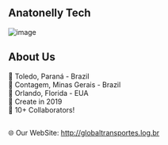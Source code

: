 ## Anatonelly Tech
![image](https://github.com/Anatonelly-Tech/.github/assets/125999178/6e6c967a-0f47-41b5-b585-d794db5e5b0c)

## About Us
📍 Toledo, Paraná - Brazil <br> 📍 Contagem, Minas Gerais - Brazil <br> 📍 Orlando, Florida - EUA <br>
📅 Create in 2019 <br>
👤 10+ Collaborators!

##
🌐 Our WebSite: http://globaltransportes.log.br
##
<!--
 
**Here are some ideas to get you started:**

🙋‍♀️ A short introduction - what is your organization all about?
🌈 Contribution guidelines - how can the community get involved?
👩‍💻 Useful resources - where can the community find your docs? Is there anything else the community should know?
🍿 Fun facts - what does your team eat for breakfast?
🧙 Remember, you can do mighty things with the power of [Markdown](https://docs.github.com/github/writing-on-github/getting-started-with-writing-and-formatting-on-github/basic-writing-and-formatting-syntax)
-->
